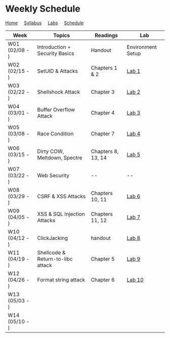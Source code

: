 # Weekly Schedule

[Home](./index.md) &nbsp;&nbsp;&nbsp; [Syllabus](./syllabus.md)  &nbsp;&nbsp;&nbsp; [Labs](./labs.md) &nbsp;&nbsp;&nbsp; [Schedule](./schedule.md)

| Week         | Topics | Readings  |  Lab |  
| ---          | ---    | --- | --- |
|W01 (02/08 - ) | Introduction + Security Basics| Handout | Environment Setup |
|W02 (02/15 - ) | SetUID & Attacks | Chapters 1 & 2 | [Lab 1](./labs.md) |
|W03 (02/22 - ) | Shellshock Attack | Chapter 3| [Lab 2](./labs.md) |
|W04 (03/01 - ) | Buffer Overflow Attack | Chapter 4| [Lab 3](./labs.md) |
|W05 (03/08 - ) | Race Condition | Chapter 7 | [Lab 4](./labs.md) |
|W06 (03/15 - ) | Dirty COW, Meltdown, Spectre | Chapters 8, 13, 14 | [Lab 5](./labs.md) |
|W07 (03/22 - ) | Web Security | -- | -- | 
|W08 (03/29 - ) | CSRF & XSS Attacks | Chapters 10, 11 | [Lab 6](./labs.md) |
|W09 (04/05 - ) | XSS & SQL Injection Attacks| Chapters 11, 12 | [Lab 7](./labs.md) |
|W10 (04/12 - ) | ClickJacking | handout | [Lab 8](./labs.md) |
|W11 (04/19 - ) | Shellcode & Return-to-libc attack | Chapter 5 | [Lab 9](./labs.md)| 
|W12 (04/26 - ) | Format string attack | Chapter 6 | [Lab 10](./labs.md)|  
|W13 (05/03 - ) | | | | 
|W14 (05/10 - ) | | | | 

